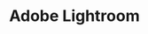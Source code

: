 ---
title: Adobe Lightroom
meta:
- title: Adobe Lightroom
  date: 2014-03-24 12:56:00 -07:00
  year: 2014
  company: Adobe
  project: Lightroom Mobile
  role: UX/Design Lead
images:
- path: "/uploads/lightroom_loupe_by_kai_gradert.jpg"
  title: Adobe Lightroom
---